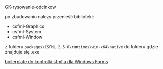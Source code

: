 GK-rysowanie-odcinkow

po zbudowaniu nalezy przenieść biblioteki:
- csfml-Graphics
- csfml-System
- csfml-Window

z folderu `packages\CSFML.2.5.0\runtimes\win-x64\native` do folderu gdzie znajduje się .exe

[boilerplate do kontrolki sfml'a dla Windows Forms](https://github.com/matyjb/SFML-Canvas-WinForms-Control)
